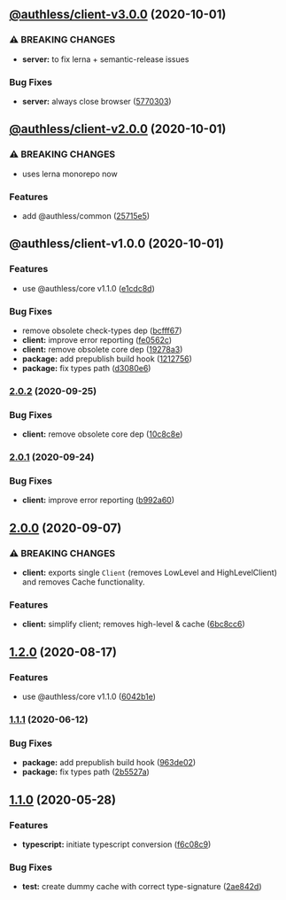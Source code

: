 ## [@authless/client-v3.0.0](https://github.com/authless/authless/compare/@authless/client-v2.0.0...@authless/client-v3.0.0) (2020-10-01)


### ⚠ BREAKING CHANGES

* **server:** to fix lerna + semantic-release issues

### Bug Fixes

* **server:** always close browser ([5770303](https://github.com/authless/authless/commit/5770303c60fae4c50292bcadf7c04a45044f8a8e))

## [@authless/client-v2.0.0](https://github.com/authless/authless/compare/@authless/client-v1.0.0...@authless/client-v2.0.0) (2020-10-01)


### ⚠ BREAKING CHANGES

* uses lerna monorepo now

### Features

* add @authless/common ([25715e5](https://github.com/authless/authless/commit/25715e542e10f94721ff548bbde578bb5aef82da))

## @authless/client-v1.0.0 (2020-10-01)


### Features

* use @authless/core v1.1.0 ([e1cdc8d](https://github.com/authless/authless/commit/e1cdc8d68b8ffd2e0a287e443d964164c2fb0146))


### Bug Fixes

* remove obsolete check-types dep ([bcfff67](https://github.com/authless/authless/commit/bcfff67a3e27a077e6f195a909b76ba57e90fc48))
* **client:** improve error reporting ([fe0562c](https://github.com/authless/authless/commit/fe0562c57ac3631cf105e0ef1a3e451b4d6302a6))
* **client:** remove obsolete core dep ([19278a3](https://github.com/authless/authless/commit/19278a39f15da9f1c4492758ef4641497c35bd5c))
* **package:** add prepublish build hook ([1212756](https://github.com/authless/authless/commit/1212756125c23d4bc122a1798de5d27ef5ed49d7))
* **package:** fix types path ([d3080e6](https://github.com/authless/authless/commit/d3080e61d3b3b71f8d2bafad324a4c7a7911f2d7))

### [2.0.2](https://github.com/authless/authless-client/compare/v2.0.1...v2.0.2) (2020-09-25)


### Bug Fixes

* **client:** remove obsolete core dep ([10c8c8e](https://github.com/authless/authless-client/commit/10c8c8ee7b74eb18396bec09e965b15692fae4cf))

### [2.0.1](https://github.com/authless/authless-client/compare/v2.0.0...v2.0.1) (2020-09-24)


### Bug Fixes

* **client:** improve error reporting ([b992a60](https://github.com/authless/authless-client/commit/b992a602567544405b3c3baed80df9e92016bb39))

## [2.0.0](https://github.com/authless/authless-client/compare/v1.2.0...v2.0.0) (2020-09-07)


### ⚠ BREAKING CHANGES

* **client:** exports single `Client` (removes LowLevel and HighLevelClient) and removes Cache functionality.

### Features

* **client:** simplify client; removes high-level & cache ([6bc8cc6](https://github.com/authless/authless-client/commit/6bc8cc6cc39c86bda98a6fee90854d3308d9edcf))

## [1.2.0](https://github.com/authless/authless-client/compare/v1.1.1...v1.2.0) (2020-08-17)


### Features

* use @authless/core v1.1.0 ([6042b1e](https://github.com/authless/authless-client/commit/6042b1ee17a14156b9c14413993d6127e5b2af99))

### [1.1.1](https://github.com/authless/authless-client/compare/v1.1.0...v1.1.1) (2020-06-12)


### Bug Fixes

* **package:** add prepublish build hook ([963de02](https://github.com/authless/authless-client/commit/963de020492bda4926cd14e0115ecd33d21ed746))
* **package:** fix types path ([2b5527a](https://github.com/authless/authless-client/commit/2b5527a6e0b4fe54a6837cff7a3f8f7d9453529f))

## [1.1.0](https://github.com/authless/authless-client/compare/v1.0.4...v1.1.0) (2020-05-28)


### Features

* **typescript:** initiate typescript conversion ([f6c08c9](https://github.com/authless/authless-client/commit/f6c08c926bc1c819abd44ed67f151470786c9ed7))


### Bug Fixes

* **test:** create dummy cache with correct type-signature ([2ae842d](https://github.com/authless/authless-client/commit/2ae842d7c17fd5771068098fa229e02b14ec6c44))
